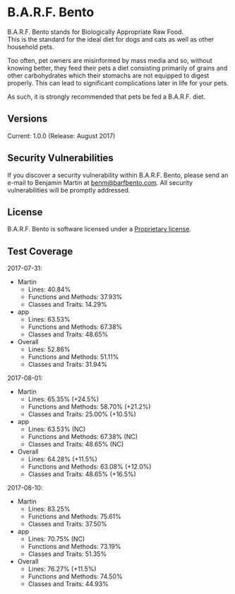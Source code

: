 # B.A.R.F. Bento

B.A.R.F. Bento stands for Biologically Appropriate Raw Food. \
This is the standard for the ideal diet for dogs and cats as well as other household pets. 

Too often, pet owners are misinformed by mass media and so, without knowing better, they feed their pets a 
diet consisting primarily of grains and other carbohydrates which their stomachs are not equipped to 
digest properly. This can lead to significant complications later in life for your pets. 

As such, it is strongly recommended that pets be fed a B.A.R.F. diet. 

## Versions

Current: 1.0.0 (Release: August 2017)

## Security Vulnerabilities

If you discover a security vulnerability within B.A.R.F. Bento, please send an e-mail to Benjamin Martin at 
benm@barfbento.com. All security vulnerabilities will be promptly addressed.

## License

B.A.R.F. Bento is software licensed under a [Proprietary license](https://en.wikipedia.org/wiki/Proprietary_software).

## Test Coverage

2017-07-31:
- Martin
    - Lines: 40.84%
    - Functions and Methods: 37.93%
    - Classes and Traits: 14.29%
- app
    - Lines: 63.53%
    - Functions and Methods: 67.38%
    - Classes and Traits: 48.65%
- Overall
    - Lines: 52.86%
    - Functions and Methods: 51.11%
    - Classes and Traits: 31.94%

2017-08-01:
- Martin
    - Lines: 65.35% (+24.5%)
    - Functions and Methods: 58.70% (+21.2%)
    - Classes and Traits: 25.00% (+10.5%)
- app
    - Lines: 63.53% (NC)
    - Functions and Methods: 67.38% (NC)
    - Classes and Traits: 48.65% (NC)
- Overall
    - Lines: 64.28% (+11.5%)
    - Functions and Methods: 63.08% (+12.0%)
    - Classes and Traits: 48.65% (+16.5%)

2017-08-10:
- Martin
    - Lines: 83.25%
    - Functions and Methods: 75.61%
    - Classes and Traits: 37.50%
- app
    - Lines: 70.75% (NC)
    - Functions and Methods: 73.19%
    - Classes and Traits: 51.35%
- Overall
    - Lines: 76.27% (+11.5%)
    - Functions and Methods: 74.50% 
    - Classes and Traits: 44.93% 
